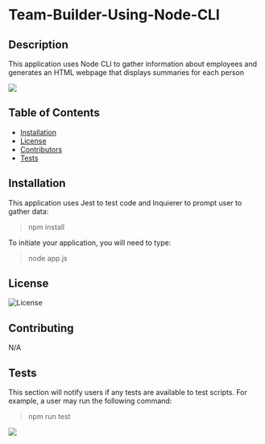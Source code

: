 # Team-Builder-Using-Node-CLI

## Description

This application uses Node CLI to gather information about employees and generates an HTML webpage that displays summaries for each person

<img src="./assets/Mike-Scott-Example.gif">

## Table of Contents

* [Installation](#installation) 
* [License](#license) 
* [Contributors](#contributing) 
* [Tests](#tests) 


## Installation

This application uses Jest to test code and Inquierer to prompt user to gather data:
> npm install

To initiate your application, you will need to type:
> node app.js

## License

![License](https://img.shields.io/badge/License-ISC-blue.svg)


## Contributing

N/A

## Tests

This section will notify users if any tests are available to test scripts. For example, a user may run the following command:
> npm run test


<img src="./assets/Team-Profile-Generator-TEST.gif">